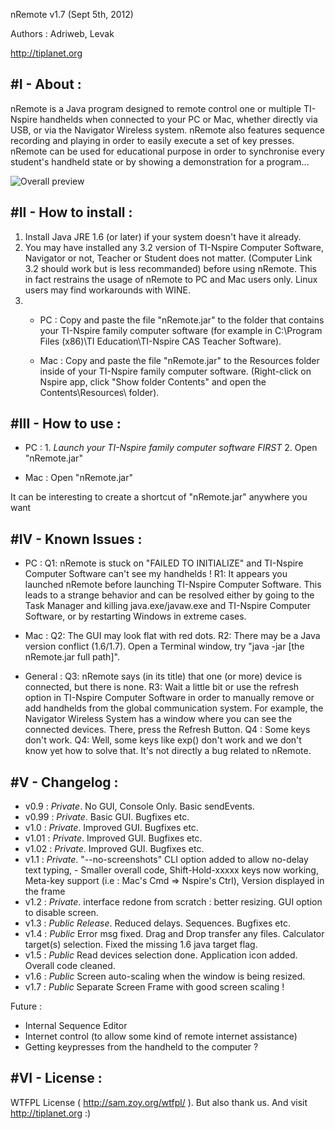 nRemote v1.7 (Sept 5th, 2012)

Authors : Adriweb, Levak

http://tiplanet.org


#I - About : 
-----------
nRemote is a Java program designed to remote control one or multiple TI-Nspire handhelds when connected to your PC or Mac, whether directly via USB, or via the Navigator Wireless system.
nRemote also features sequence recording and playing in order to easily execute a set of key presses.
nRemote can be used for educational purpose in order to synchronise every student's handheld state or by showing a demonstration for a program...

![Overall preview](http://i.imgur.com/IhVB1.jpg)

#II - How to install :
---------------------
1. Install Java JRE 1.6 (or later) if your system doesn't have it already.
2. You may have installed any 3.2 version of TI-Nspire Computer Software, Navigator or not, Teacher or Student does not matter. (Computer Link 3.2 should work but is less recommanded) before using nRemote. This in fact restrains the usage of nRemote to PC and Mac users only. Linux users may find workarounds with WINE.
3. * PC : 
Copy and paste the file "nRemote.jar" to the folder that contains your TI-Nspire family computer software (for example in C:\Program Files (x86)\TI Education\TI-Nspire CAS Teacher Software\).

   * Mac :
Copy and paste the file "nRemote.jar" to the Resources folder inside of your TI-Nspire family computer software. (Right-click on Nspire app, click "Show folder Contents" and open the Contents\Resources\ folder).


#III - How to use :
------------------
 * PC : 	1. *Launch your TI-Nspire family computer software FIRST*
		2. Open "nRemote.jar"
	
 * Mac :	Open "nRemote.jar"
		
It can be interesting to create a shortcut of "nRemote.jar" anywhere you want


#IV - Known Issues :
-----------------
* PC :      Q1: nRemote is stuck on "FAILED TO INITIALIZE" and TI-Nspire Computer Software can't see my handhelds !
		R1: It appears you launched nRemote before launching TI-Nspire Computer Software. This leads to a strange behavior and can be resolved either by going to the Task Manager and killing java.exe/javaw.exe and TI-Nspire Computer Software, or by restarting Windows in extreme cases. 

* Mac : 	Q2: The GUI may look flat with red dots.
		R2: There may be a Java version conflict (1.6/1.7). Open a Terminal window, try "java -jar [the nRemote.jar full path]".

* General : Q3: nRemote says (in its title) that one (or more) device is connected, but there is none.
		R3: Wait a little bit or use the refresh option in TI-Nspire Computer Software in order to manually remove or add handhelds from the global communication system. For example, the Navigator Wireless System has a window where you can see the connected devices. There, press the Refresh Button.
            Q4 : Some keys don't work.
        Q4: Well, some keys like exp() don't work and we don't know yet how to solve that. It's not directly a bug related to nRemote.

#V - Changelog :
----------------
- v0.9 : *Private*. No GUI, Console Only. Basic sendEvents.
- v0.99 : *Private*. Basic GUI. Bugfixes etc.
- v1.0 : *Private*. Improved GUI. Bugfixes etc.
- v1.01 : *Private*. Improved GUI. Bugfixes etc.
- v1.02 : *Private*. Improved GUI. Bugfixes etc.
- v1.1 : *Private*. "--no-screenshots" CLI option added to allow no-delay text typing, - Smaller overall code, Shift-Hold-xxxxx keys now working, Meta-key support (i.e : Mac's Cmd => Nspire's Ctrl), Version displayed in the frame
- v1.2 : *Private*. interface redone from scratch : better resizing. GUI option to disable screen.
- v1.3 : *Public Release*. Reduced delays. Sequences. Bugfixes etc.
- v1.4 : *Public* Error msg fixed. Drag and Drop transfer any files. Calculator target(s) selection. Fixed the missing 1.6 java target flag.
- v1.5 : *Public* Read devices selection done. Application icon added. Overall code cleaned.
- v1.6 : *Public* Screen auto-scaling when the window is being resized.
- v1.7 : *Public* Separate Screen Frame with good screen scaling !

Future :
- Internal Sequence Editor
- Internet control (to allow some kind of remote internet assistance)
- Getting keypresses from the handheld to the computer ?


#VI - License :
-------------
WTFPL License ( http://sam.zoy.org/wtfpl/ ). But also thank us. And visit http://tiplanet.org :)
